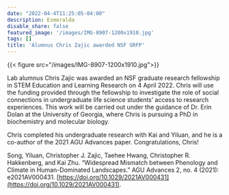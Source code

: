 ```yaml
---
date: "2022-04-4T11:25:05-04:00"
description: Esmeralda
disable_share: false
featured_image: '/images/IMG-8907-1200x1910.jpg'
tags: []
title: 'Alumnus Chris Zajic awarded NSF GRFP'
---
```

{{< figure src="/images/IMG-8907-1200x1910.jpg">}}

Lab alumnus Chris Zajic was awarded an NSF graduate research fellowship in STEM Education and Learning Research on 4 April 2022. Chris will use the funding provided through the fellowship to investigate the role of social connections in undergraduate life science students’ access to research experiences. This work will be carried out under the guidance of Dr. Erin Dolan at the University of Georgia, where Chris is pursuing a PhD in biochemistry and molecular biology. 

Chris completed his undergraduate research with Kai and Yiluan, and he is a co-author of the 2021 AGU Advances paper. Congratulations, Chris!

Song, Yiluan, Christopher J. Zajic, Taehee Hwang, Christopher R. Hakkenberg, and Kai Zhu. “Widespread Mismatch between Phenology and Climate in Human-Dominated Landscapes.” AGU Advances 2, no. 4 (2021): e2021AV000431. [https://doi.org/10.1029/2021AV000431](https://doi.org/10.1029/2021AV000431).
